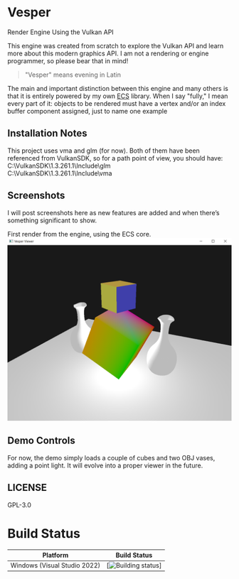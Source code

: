 # Vesper
Render Engine Using the Vulkan API

This engine was created from scratch to explore the Vulkan API and learn more about this modern graphics API. I am not a rendering or engine programmer, so please bear that in mind!

> "Vesper" means evening in Latin

The main and important distinction between this engine and many others is that it is entirely powered by my own [ECS](https://github.com/KabalMcBlade/ECS-API) library. 
When I say "fully," I mean every part of it: objects to be rendered must have a vertex and/or an index buffer component assigned, just to name one example


## Installation Notes

This project uses vma and glm (for now). Both of them have been referenced from VulkanSDK, so for a path point of view, you should have:<br />
C:\VulkanSDK\1.3.261.1\Include\glm<br />
C:\VulkanSDK\1.3.261.1\Include\vma<br />


## Screenshots

I will post screenshots here as new features are added and when there’s something significant to show.


First render from the engine, using the ECS core.
<img src="./Screenshots/first.png">


## Demo Controls

For now, the demo simply loads a couple of cubes and two OBJ vases, adding a point light. 
It will evolve into a proper viewer in the future.


## LICENSE

GPL-3.0


# Build Status

| Platform | Build Status |
|:--------:|:------------:|
| Windows (Visual Studio 2022) | [![Building status](https://github.comKabalMcBlade/Vesper/actions/workflows/msbuild.yml/badge.svg)] |



